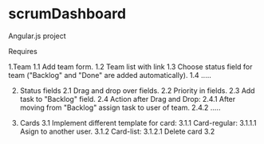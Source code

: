 # scrumDashboard
Angular.js project

Requires

1.Team
  1.1 Add team form.
  1.2 Team list with link
  1.3 Choose status field for team ("Backlog" and "Done" are added automatically).
  1.4 .....

2. Status fields
  2.1 Drag and drop over fields.
  2.2 Priority in fields.
  2.3 Add task to "Backlog" field.
  2.4 Action after Drag and Drop:
    2.4.1 After moving from "Backlog" assign task to user of team.
    2.4.2 .....
    
3. Cards
  3.1 Implement different template for card:
     3.1.1 Card-regular:
          3.1.1.1 Asign to another user. 
     3.1.2 Card-list:
          3.1.2.1 Delete card
  3.2    
